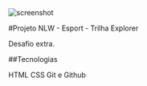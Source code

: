 <img src="./asset/extra_projeto_mymovies.jpg" alt="screenshot"/>


#Projeto NLW - Esport - Trilha Explorer

Desafio extra.

##Tecnologias

HTML
CSS
Git e Github

